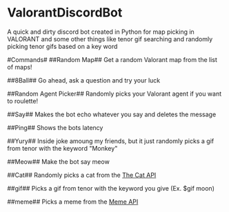 # ValorantDiscordBot
A quick and dirty discord bot created in Python for map picking in VALORANT and some other things like tenor gif searching and randomly picking tenor gifs based on a key word

#Commands#
##Random Map##
Get a random Valorant map from the list of maps!

##8Ball##
Go ahead, ask a question and try your luck

##Random Agent Picker##
Randomly picks your Valorant agent if you want to roulette!

##Say##
Makes the bot echo whatever you say and deletes the message

##Ping##
Shows the bots latency

##Yury##
Inside joke amoung my friends, but it just randomly picks a gif from tenor with the keyword "Monkey"

##Meow##
Make the bot say meow

##Cat##
Randomly picks a cat from the [The Cat API](https://thecatapi.com/)

##gif##
Picks a gif from tenor with the keyword you give (Ex. $gif moon)

##meme##
Picks a meme from the [Meme API](https://meme-api.herokuapp.com/gimme)

